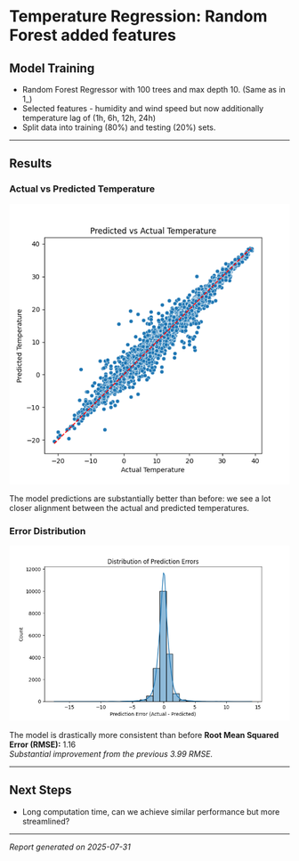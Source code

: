 # Temperature Regression: Random Forest added features

## Model Training
- Random Forest Regressor with 100 trees and max depth 10. (Same as in 1_)
- Selected features - humidity and wind speed but now additionally temperature lag of (1h, 6h, 12h, 24h)
- Split data into training (80%) and testing (20%) sets.

---

## Results

### Actual vs Predicted Temperature
![Actual vs Predicted](actualvspredicted.png)

The model predictions are substantially better than before: we see a lot closer alignment between the actual and predicted temperatures.


### Error Distribution
![Error Distribution](errorspread.png)

The model is drastically more consistent than before
**Root Mean Squared Error (RMSE):** 1.16  
*Substantial improvement from the previous 3.99 RMSE.*

---

## Next Steps
- Long computation time, can we achieve similar performance but more streamlined?

---

*Report generated on 2025-07-31*
